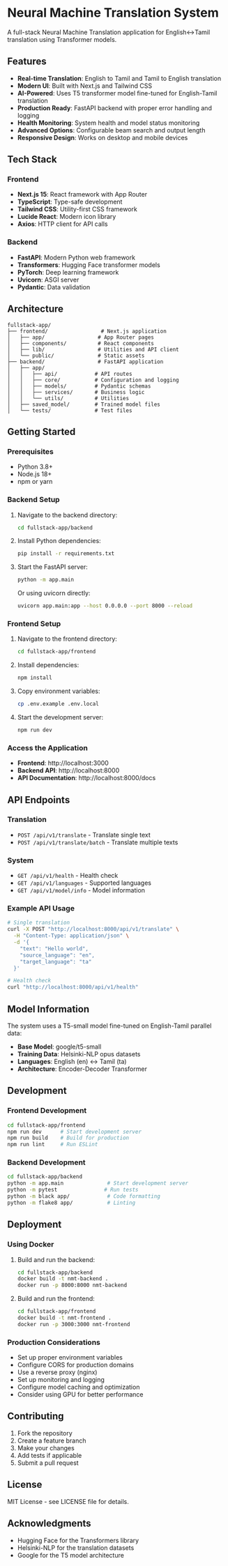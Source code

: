 # Neural Machine Translation System

A full-stack Neural Machine Translation application for English↔Tamil translation using Transformer models.

## Features

- **Real-time Translation**: English to Tamil and Tamil to English translation
- **Modern UI**: Built with Next.js and Tailwind CSS
- **AI-Powered**: Uses T5 transformer model fine-tuned for English-Tamil translation
- **Production Ready**: FastAPI backend with proper error handling and logging
- **Health Monitoring**: System health and model status monitoring
- **Advanced Options**: Configurable beam search and output length
- **Responsive Design**: Works on desktop and mobile devices

## Tech Stack

### Frontend
- **Next.js 15**: React framework with App Router
- **TypeScript**: Type-safe development
- **Tailwind CSS**: Utility-first CSS framework
- **Lucide React**: Modern icon library
- **Axios**: HTTP client for API calls

### Backend
- **FastAPI**: Modern Python web framework
- **Transformers**: Hugging Face transformer models
- **PyTorch**: Deep learning framework
- **Uvicorn**: ASGI server
- **Pydantic**: Data validation

## Architecture

```
fullstack-app/
├── frontend/                 # Next.js application
│   ├── app/                 # App Router pages
│   ├── components/          # React components
│   ├── lib/                 # Utilities and API client
│   └── public/              # Static assets
├── backend/                 # FastAPI application
│   ├── app/
│   │   ├── api/            # API routes
│   │   ├── core/           # Configuration and logging
│   │   ├── models/         # Pydantic schemas
│   │   ├── services/       # Business logic
│   │   └── utils/          # Utilities
│   ├── saved_model/        # Trained model files
│   └── tests/              # Test files
```

## Getting Started

### Prerequisites

- Python 3.8+
- Node.js 18+
- npm or yarn

### Backend Setup

1. Navigate to the backend directory:
   ```bash
   cd fullstack-app/backend
   ```

2. Install Python dependencies:
   ```bash
   pip install -r requirements.txt
   ```

3. Start the FastAPI server:
   ```bash
   python -m app.main
   ```

   Or using uvicorn directly:
   ```bash
   uvicorn app.main:app --host 0.0.0.0 --port 8000 --reload
   ```

### Frontend Setup

1. Navigate to the frontend directory:
   ```bash
   cd fullstack-app/frontend
   ```

2. Install dependencies:
   ```bash
   npm install
   ```

3. Copy environment variables:
   ```bash
   cp .env.example .env.local
   ```

4. Start the development server:
   ```bash
   npm run dev
   ```

### Access the Application

- **Frontend**: http://localhost:3000
- **Backend API**: http://localhost:8000
- **API Documentation**: http://localhost:8000/docs

## API Endpoints

### Translation
- `POST /api/v1/translate` - Translate single text
- `POST /api/v1/translate/batch` - Translate multiple texts

### System
- `GET /api/v1/health` - Health check
- `GET /api/v1/languages` - Supported languages
- `GET /api/v1/model/info` - Model information

### Example API Usage

```bash
# Single translation
curl -X POST "http://localhost:8000/api/v1/translate" \
  -H "Content-Type: application/json" \
  -d '{
    "text": "Hello world",
    "source_language": "en",
    "target_language": "ta"
  }'

# Health check
curl "http://localhost:8000/api/v1/health"
```

## Model Information

The system uses a T5-small model fine-tuned on English-Tamil parallel data:
- **Base Model**: google/t5-small
- **Training Data**: Helsinki-NLP opus datasets
- **Languages**: English (en) ↔ Tamil (ta)
- **Architecture**: Encoder-Decoder Transformer

## Development

### Frontend Development
```bash
cd fullstack-app/frontend
npm run dev      # Start development server
npm run build    # Build for production
npm run lint     # Run ESLint
```

### Backend Development
```bash
cd fullstack-app/backend
python -m app.main              # Start development server
python -m pytest               # Run tests
python -m black app/            # Code formatting
python -m flake8 app/           # Linting
```

## Deployment

### Using Docker

1. Build and run the backend:
   ```bash
   cd fullstack-app/backend
   docker build -t nmt-backend .
   docker run -p 8000:8000 nmt-backend
   ```

2. Build and run the frontend:
   ```bash
   cd fullstack-app/frontend
   docker build -t nmt-frontend .
   docker run -p 3000:3000 nmt-frontend
   ```

### Production Considerations

- Set up proper environment variables
- Configure CORS for production domains
- Use a reverse proxy (nginx)
- Set up monitoring and logging
- Configure model caching and optimization
- Consider using GPU for better performance

## Contributing

1. Fork the repository
2. Create a feature branch
3. Make your changes
4. Add tests if applicable
5. Submit a pull request

## License

MIT License - see LICENSE file for details.

## Acknowledgments

- Hugging Face for the Transformers library
- Helsinki-NLP for the translation datasets
- Google for the T5 model architecture
